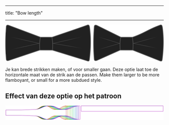 - - -
title: "Bow length"
- - -

![Lengte strik](bowlength.svg)

Je kan brede strikken maken, of voor smaller gaan. Deze optie laat toe de horizontale maat van de strik aan de passen. Make them larger to be more flamboyant, or small for a more subdued style.

## Effect van deze optie op het patroon

![Deze afbeelding toont het effect van deze optie door meerdere varianten die een andere waarde hebben voor deze optie te vervangen](benjamin_bowlength_sample.svg "Effect van deze optie op het patroon")
